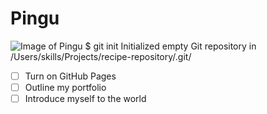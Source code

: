 # Pingu
![Image of Pingu](https://yt3.ggpht.com/PFRD_rpPwAIY-FC2t6Ob0GpJe2udeEaXNwug4Dx8v7zxxda6ZKHU1aKBX-XoWvYh2H4Ow6TtBDk=s900-c-k-c0x00ffffff-no-rj)
$ git init
Initialized empty Git repository in /Users/skills/Projects/recipe-repository/.git/

- [ ] Turn on GitHub Pages
- [ ] Outline my portfolio
- [ ] Introduce myself to the world
